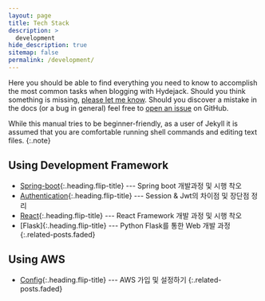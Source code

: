 ```yaml
---
layout: page
title: Tech Stack
description: >
  development
hide_description: true
sitemap: false
permalink: /development/
---
```


Here you should be able to find everything you need to know to accomplish the most common tasks when blogging with Hydejack.
Should you think something is missing, [please let me know](mailto:mail@qwtel.com).
Should you discover a mistake in the docs (or a bug in general) feel free to [open an issue](https://github.com/hydecorp/hydejack/issues) on GitHub.

While this manual tries to be beginner-friendly, as a user of Jekyll it is assumed that you are comfortable running shell commands and editing text files.
{:.note}


## Using Development Framework
* [Spring-boot]{:.heading.flip-title} --- Spring boot 개발과정 및 시행 착오
* [Authentication]{:.heading.flip-title} --- Session & Jwt의 차이점 및 장단점 정리
* [React]{:.heading.flip-title} --- React Framework 개발 과정 및 시행 착오
* [Flask]{:.heading.flip-title} --- Python Flask를 통한 Web 개발 과정
{:.related-posts.faded}

## Using AWS
* [Config]{:.heading.flip-title} --- AWS 가입 및 설정하기
{:.related-posts.faded}


[Spring-boot]: spring.md
[Authentication]: authentication.md
[React]: react.md
[Config]: aws.md

